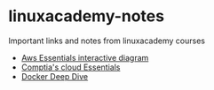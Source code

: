 # linuxacademy-notes
Important links and notes from linuxacademy courses 

- [Aws Essentials interactive diagram](https://interactive.linuxacademy.com/diagrams/ProjectOmega2.html)
- [Comptia's cloud Essentials](https://interactive.linuxacademy.com/diagrams/CloudEssentials.html)
- [Docker Deep Dive](https://interactive.linuxacademy.com/diagrams/DockerDeepDive.html)
